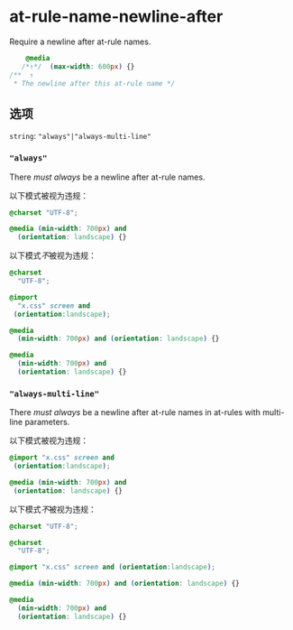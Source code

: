 # at-rule-name-newline-after

Require a newline after at-rule names.

```css
    @media
   /*↑*/  (max-width: 600px) {}
/**  ↑
 * The newline after this at-rule name */
```

## 选项

`string`: `"always"|"always-multi-line"`

### `"always"`

There *must always* be a newline after at-rule names.

以下模式被视为违规：

```css
@charset "UTF-8";
```

```css
@media (min-width: 700px) and
  (orientation: landscape) {}
```

以下模式*不*被视为违规：

```css
@charset
  "UTF-8";
```

```css
@import
  "x.css" screen and
 (orientation:landscape);
```

```css
@media
  (min-width: 700px) and (orientation: landscape) {}
```

```css
@media
  (min-width: 700px) and
  (orientation: landscape) {}
```

### `"always-multi-line"`

There *must always* be a newline after at-rule names in at-rules with multi-line parameters.

以下模式被视为违规：

```css
@import "x.css" screen and
 (orientation:landscape);
```

```css
@media (min-width: 700px) and
 (orientation: landscape) {}
```

以下模式*不*被视为违规：

```css
@charset "UTF-8";
```

```css
@charset
  "UTF-8";
```

```css
@import "x.css" screen and (orientation:landscape);
```

```css
@media (min-width: 700px) and (orientation: landscape) {}
```

```css
@media
  (min-width: 700px) and
  (orientation: landscape) {}
```
